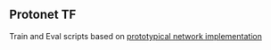 ## Protonet TF

Train and Eval scripts based on [prototypical network implementation](https://github.com/ulises-jeremias/prototypical-networks-tf)